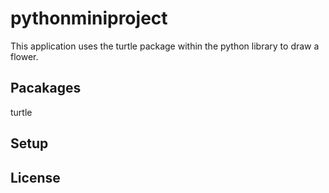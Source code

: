 # pythonminiproject
This application uses the turtle package within the python library to draw a flower.

## Pacakages
turtle

## Setup

## License

